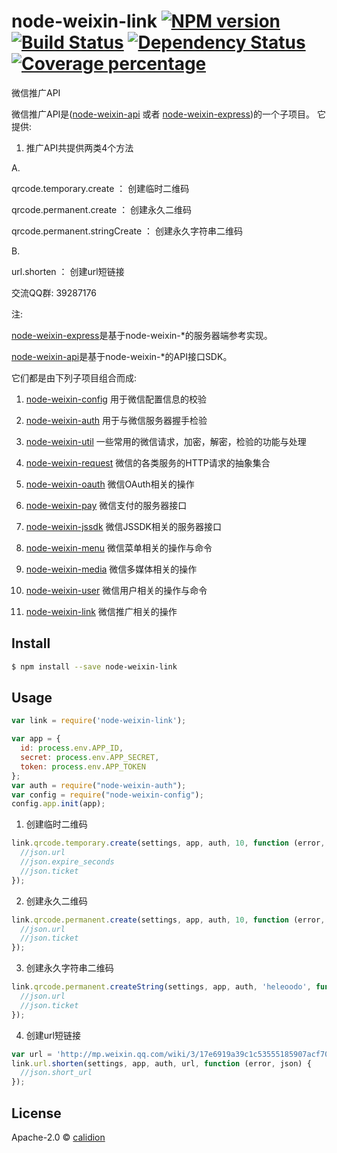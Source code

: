 # node-weixin-link [![NPM version][npm-image]][npm-url] [![Build Status][travis-image]][travis-url] [![Dependency Status][daviddm-image]][daviddm-url] [![Coverage percentage][coveralls-image]][coveralls-url]


微信推广API

微信推广API是([node-weixin-api](https://github.com/node-weixin/node-weixin-api) 或者 [node-weixin-express](https://github.com/node-weixin/node-weixin-express))的一个子项目。
它提供:

1. 推广API共提供两类4个方法

  A.

  qrcode.temporary.create ： 创建临时二维码

  qrcode.permanent.create ： 创建永久二维码

  qrcode.permanent.stringCreate ： 创建永久字符串二维码

  B.

  url.shorten ： 创建url短链接



交流QQ群: 39287176

注:

 [node-weixin-express](https://github.com/node-weixin/node-weixin-express)是基于node-weixin-*的服务器端参考实现。

 [node-weixin-api](https://github.com/node-weixin/node-weixin-api)是基于node-weixin-*的API接口SDK。

 它们都是由下列子项目组合而成:

 1. [node-weixin-config](https://github.com/node-weixin/node-weixin-config)
    用于微信配置信息的校验

 2. [node-weixin-auth](https://github.com/node-weixin/node-weixin-auth)
    用于与微信服务器握手检验

 3. [node-weixin-util](https://github.com/node-weixin/node-weixin-util)
    一些常用的微信请求，加密，解密，检验的功能与处理

 4. [node-weixin-request](https://github.com/node-weixin/node-weixin-request)
    微信的各类服务的HTTP请求的抽象集合

 5. [node-weixin-oauth](https://github.com/node-weixin/node-weixin-oauth)
    微信OAuth相关的操作

 6. [node-weixin-pay](https://github.com/node-weixin/node-weixin-pay)
    微信支付的服务器接口

 7. [node-weixin-jssdk](https://github.com/node-weixin/node-weixin-jssdk)
    微信JSSDK相关的服务器接口

 8. [node-weixin-menu](https://github.com/node-weixin/node-weixin-menu)
    微信菜单相关的操作与命令

 9. [node-weixin-media](https://github.com/node-weixin/node-weixin-media)
    微信多媒体相关的操作

 10. [node-weixin-user](https://github.com/node-weixin/node-weixin-user)
    微信用户相关的操作与命令

 11. [node-weixin-link](https://github.com/node-weixin/node-weixin-link)
    微信推广相关的操作

## Install

```sh
$ npm install --save node-weixin-link
```


## Usage

```js
var link = require('node-weixin-link');

var app = {
  id: process.env.APP_ID,
  secret: process.env.APP_SECRET,
  token: process.env.APP_TOKEN
};
var auth = require("node-weixin-auth");
var config = require("node-weixin-config");
config.app.init(app);

```

1. 创建临时二维码

```js
link.qrcode.temporary.create(settings, app, auth, 10, function (error, json) {
  //json.url
  //json.expire_seconds
  //json.ticket
});
```
2. 创建永久二维码

```js
link.qrcode.permanent.create(settings, app, auth, 10, function (error, json) {
  //json.url
  //json.ticket
});
```

3. 创建永久字符串二维码

```js
link.qrcode.permanent.createString(settings, app, auth, 'heleoodo', function (error, json) {
  //json.url
  //json.ticket
});
```

4. 创建url短链接

```js
var url = 'http://mp.weixin.qq.com/wiki/3/17e6919a39c1c53555185907acf70093.html';
link.url.shorten(settings, app, auth, url, function (error, json) {
  //json.short_url
});  
```


## License

Apache-2.0 © [calidion](calidion.github.io)


[npm-image]: https://badge.fury.io/js/node-weixin-link.svg
[npm-url]: https://npmjs.org/package/node-weixin-link
[travis-image]: https://travis-ci.org/node-weixin/node-weixin-link.svg?branch=master
[travis-url]: https://travis-ci.org/node-weixin/node-weixin-link
[daviddm-image]: https://david-dm.org/node-weixin/node-weixin-link.svg?theme=shields.io
[daviddm-url]: https://david-dm.org/node-weixin/node-weixin-link
[coveralls-image]: https://coveralls.io/repos/node-weixin/node-weixin-link/badge.svg
[coveralls-url]: https://coveralls.io/r/node-weixin/node-weixin-link
